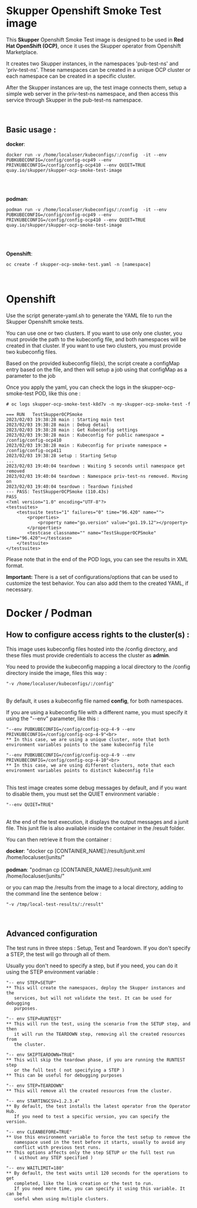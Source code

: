 # Skupper Openshift Smoke Test image

  This **Skupper** Openshift Smoke Test image is designed to be used in **Red Hat OpenShift (OCP)**, once it uses the Skupper operator from Openshift Marketplace.

  It creates two Skupper instances, in the namespaces 'pub-test-ns' and 'priv-test-ns'. These namespaces can be created in a unique OCP cluster or each namespace can be created in a specific cluster.

  After the Skupper instances are up, the test image connects them, setup a simple web server in the priv-test-ns namespace, and then access this service through Skupper in the pub-test-ns namespace.

<br>

## Basic usage :

**docker**:

    docker run -v /home/localuser/kubeconfigs/:/config  -it --env PUBKUBECONFIG=/config/config-ocp49 --env PRIVKUBECONFIG=/config/config-ocp410 --env QUIET=TRUE quay.io/skupper/skupper-ocp-smoke-test-image

<br>
<br>

**podman**:

    podman run -v /home/localuser/kubeconfigs/:/config  -it --env PUBKUBECONFIG=/config/config-ocp49 --env PRIVKUBECONFIG=/config/config-ocp410 --env QUIET=TRUE quay.io/skupper/skupper-ocp-smoke-test-image

<br>
<br>

**Openshift**:

    oc create -f skupper-ocp-smoke-test.yaml -n [namespace]

<br>

Openshift
==========

 Use the script generate-yaml.sh to generate the YAML file to run the Skupper Openshift smoke tests.

 You can use one or two clusters.
 If you want to use only one cluster, you must provide the path to the kubeconfig file, and both namespaces will be created in that cluster.
 If you want to use two clusters, you must provide two kubeconfig files.

 Based on the provided kubeconfig file(s), the script create a configMap entry based on the file, and then will setup a job using that configMap as a parameter to the job

 Once you apply the yaml, you can check the logs in the skupper-ocp-smoke-test POD, like this one :

    # oc logs skupper-ocp-smoke-test-k8d7v -n my-skupper-ocp-smoke-test -f

    === RUN   TestSkupperOCPSmoke
    2023/02/03 19:38:28 main : Starting main test
    2023/02/03 19:38:28 main : Debug detail
    2023/02/03 19:38:28 main : Get Kubeconfig settings
    2023/02/03 19:38:28 main : Kubeconfig for public namespace =  /config/config-ocp410
    2023/02/03 19:38:28 main : Kubeconfig for private namespace =  /config/config-ocp411
    2023/02/03 19:38:28 setup : Starting Setup
    ...
    2023/02/03 19:40:04 teardown : Waiting 5 seconds until namespace get removed
    2023/02/03 19:40:04 teardown : Namespace priv-test-ns removed. Moving on
    2023/02/03 19:40:04 teardown : Teardown finished
    --- PASS: TestSkupperOCPSmoke (110.43s)
    PASS
    <?xml version="1.0" encoding="UTF-8"?>
    <testsuites>
        <testsuite tests="1" failures="0" time="96.420" name="">
            <properties>
                <property name="go.version" value="go1.19.12"></property>
            </properties>
            <testcase classname="" name="TestSkupperOCPSmoke" time="96.420"></testcase>
        </testsuite>
    </testsuites>

Please note that in the end of the POD logs, you can see the results in XML format.

**Important:** There is a set of configurations/options that can be used to customize the test behavior. You can also add them to the created YAML, if necessary.


Docker / Podman
================

## How to configure access rights to the cluster(s) :

  This image uses kubeconfig files hosted into the /config directory, and these files must provide credentials to access the cluster as **admin**.

  You need to provide the kubeconfig mapping a local directory to the /config directory inside the image, files this way :

    "-v /home/localuser/kubeconfigs/:/config"

  <br>  By default, it uses a kubeconfig file named **config**, for both namespaces.

  If you are using a kubeconfig file with a different name, you must specify it using the "--env" parameter, like this :

    "--env PUBKUBECONFIG=/config/config-ocp-4-9 --env PRIVKUBECONFIG=/config/config-ocp-4-9"<br>
    ** In this case, we are using a unique cluster, note that both environment variables points to the same kubeconfig file

    "--env PUBKUBECONFIG=/config/config-ocp-4-9 --env PRIVKUBECONFIG=/config/config-ocp-4-10"<br>
    ** In this case, we are using different clusters, note that each environment variables points to distinct kubeconfig file

  <br>  This test image creates some debug messages by default, and if you want to disable them, you must set the QUIET environment variable :

    "--env QUIET=TRUE"

  <br>  At the end of the test execution, it displays the output messages and a junit file. This junit file is also available inside the container in the /result folder.

  You can then retrieve it from the container :

**docker**:    "docker cp [CONTAINER_NAME]:/result/junit.xml /home/localuser/junits/"
<br>
<br>
**podman**:    "podman cp [CONTAINER_NAME]:/result/junit.xml /home/localuser/junits/"

  or you can map the /results from the image to a local directory, adding to the command line the sentence below :

    "-v /tmp/local-test-results/:/result"

<br>

## Advanced configuration

  The test runs in three steps : Setup, Test and Teardown. If you don't specify a STEP, the test will go through all of them.

  Usually you don't need to specify a step, but if you need, you can do it using the STEP environment variable :

    "-- env STEP=SETUP"
    ** This will create the namespaces, deploy the Skupper instances and the 
       services, but will not validate the test. It can be used for debugging
       purposes.

    "-- env STEP=RUNTEST"
    ** This will run the test, using the scenario from the SETUP step, and then
       it will run the TEARDOWN step, removing all the created resources from 
       the cluster.

    "-- env SKIPTEARDOWN=TRUE"
    ** This will skip the teardown phase, if you are running the RUNTEST step
       or the full test ( not specifying a STEP )
    ** This can be useful for debugging purposes

    "-- env STEP=TEARDOWN"
    ** This will remove all the created resources from the cluster.

    "-- env STARTINGCSV=1.2.3.4"
    ** By default, the test installs the latest operator from the Operator Hub.
       If you need to test a specific version, you can specify the version.

    "-- env CLEANBEFORE=TRUE"
    ** Use this environment variable to force the test setup to remove the 
       namespace used in the test before it starts, usually to avoid any 
       conflict with previous test runs.
    ** This options affects only the step SETUP or the full test run 
       ( without any STEP specified )

    "-- env WAITLIMIT=180"
    ** By default, the test waits until 120 seconds for the operations to get
       completed, like the link creation or the test to run.
       If you need more time, you can specify it using this variable. It can be
       useful when using multiple clusters.
